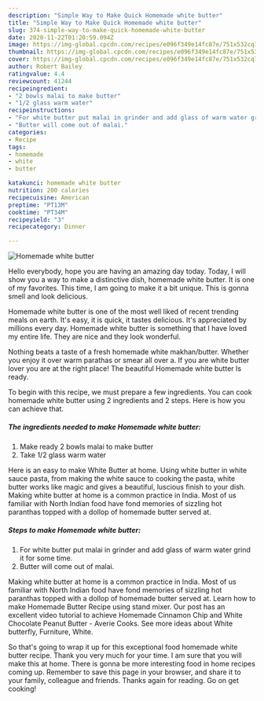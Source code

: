 ```yaml
---
description: "Simple Way to Make Quick Homemade white butter"
title: "Simple Way to Make Quick Homemade white butter"
slug: 374-simple-way-to-make-quick-homemade-white-butter
date: 2020-11-22T01:20:59.094Z
image: https://img-global.cpcdn.com/recipes/e096f349e14fc87e/751x532cq70/homemade-white-butter-recipe-main-photo.jpg
thumbnail: https://img-global.cpcdn.com/recipes/e096f349e14fc87e/751x532cq70/homemade-white-butter-recipe-main-photo.jpg
cover: https://img-global.cpcdn.com/recipes/e096f349e14fc87e/751x532cq70/homemade-white-butter-recipe-main-photo.jpg
author: Robert Bailey
ratingvalue: 4.4
reviewcount: 41244
recipeingredient:
- "2 bowls malai to make butter"
- "1/2 glass warm water"
recipeinstructions:
- "For white butter put malai in grinder and add glass of warm water grind it for some time."
- "Butter will come out of malai."
categories:
- Recipe
tags:
- homemade
- white
- butter

katakunci: homemade white butter 
nutrition: 200 calories
recipecuisine: American
preptime: "PT13M"
cooktime: "PT34M"
recipeyield: "3"
recipecategory: Dinner

---
```



![Homemade white butter](https://img-global.cpcdn.com/recipes/e096f349e14fc87e/751x532cq70/homemade-white-butter-recipe-main-photo.jpg)

Hello everybody, hope you are having an amazing day today. Today, I will show you a way to make a distinctive dish, homemade white butter. It is one of my favorites. This time, I am going to make it a bit unique. This is gonna smell and look delicious.

Homemade white butter is one of the most well liked of recent trending meals on earth. It's easy, it is quick, it tastes delicious. It's appreciated by millions every day. Homemade white butter is something that I have loved my entire life. They are nice and they look wonderful.

Nothing beats a taste of a fresh homemade white makhan/butter. Whether you enjoy it over warm parathas or smear all over a. If you are white butter lover you are at the right place! The beautiful Homemade white butter Is ready.


To begin with this recipe, we must prepare a few ingredients. You can cook homemade white butter using 2 ingredients and 2 steps. Here is how you can achieve that.

<!--inarticleads1-->

##### The ingredients needed to make Homemade white butter:

1. Make ready 2 bowls malai to make butter
1. Take 1/2 glass warm water


Here is an easy to make White Butter at home. Using white butter in white sauce pasta, from making the white sauce to cooking the pasta, white butter works like magic and gives a beautiful, luscious finish to your dish. Making white butter at home is a common practice in India. Most of us familiar with North Indian food have fond memories of sizzling hot paranthas topped with a dollop of homemade butter served at. 

<!--inarticleads2-->

##### Steps to make Homemade white butter:

1. For white butter put malai in grinder and add glass of warm water grind it for some time.
1. Butter will come out of malai.


Making white butter at home is a common practice in India. Most of us familiar with North Indian food have fond memories of sizzling hot paranthas topped with a dollop of homemade butter served at. Learn how to make Homemade Butter Recipe using stand mixer. Our post has an excellent video tutorial to achieve Homemade Cinnamon Chip and White Chocolate Peanut Butter - Averie Cooks. See more ideas about White butterfly, Furniture, White. 

So that's going to wrap it up for this exceptional food homemade white butter recipe. Thank you very much for your time. I am sure that you will make this at home. There is gonna be more interesting food in home recipes coming up. Remember to save this page in your browser, and share it to your family, colleague and friends. Thanks again for reading. Go on get cooking!
